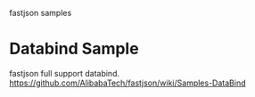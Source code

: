 fastjson samples

# Databind Sample
fastjson full support databind. https://github.com/AlibabaTech/fastjson/wiki/Samples-DataBind
